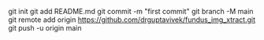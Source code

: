 


git init
git add README.md
git commit -m "first commit"
git branch -M main
git remote add origin https://github.com/drguptavivek/fundus_img_xtract.git
git push -u origin main


